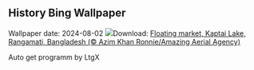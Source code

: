 ## History Bing Wallpaper
Wallpaper date: 2024-08-02
![](https://www.bing.com/th?id=OHR.KaptaiLake_EN-US6490685268_UHD.jpg&w=1000)Download: [Floating market, Kaptai Lake, Rangamati, Bangladesh (© Azim Khan Ronnie/Amazing Aerial Agency)](https://www.bing.com/th?id=OHR.KaptaiLake_EN-US6490685268_UHD.jpg)

Auto get programm by LtgX
